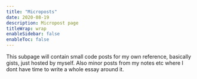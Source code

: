 ```yaml
---
title: "Microposts"
date: 2020-08-19
description: Micropost page
titleWrap: wrap
enableSidebar: false
enableToc: false
---
```


This subpage will contain small code posts for my own reference, basically gists, just hosted by myself. Also minor posts from my notes etc where I dont have time to write a whole essay around it.


